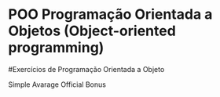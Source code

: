 # POO Programação Orientada a Objetos (Object-oriented programming)

#Exercícios de Programação Orientada a Objeto

Simple Avarage 
Official Bonus
